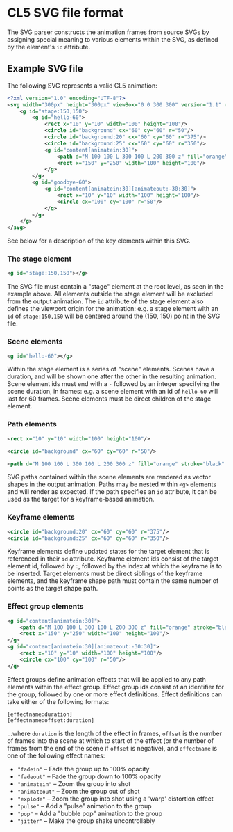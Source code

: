 # CL5 SVG file format

The SVG parser constructs the animation frames from source SVGs by assigning special meaning to various elements within the SVG, as defined by the element's `id` attribute.

## Example SVG file

The following SVG represents a valid CL5 animation:

```xml
<?xml version="1.0" encoding="UTF-8"?>
<svg width="300px" height="300px" viewBox="0 0 300 300" version="1.1" xmlns="http://www.w3.org/2000/svg">
	<g id="stage:150,150">
		<g id="hello-60">
			<rect x="10" y="10" width="100" height="100"/>
			<circle id="background" cx="60" cy="60" r="50"/>
			<circle id="background:20" cx="60" cy="60" r="375"/>
			<circle id="background:25" cx="60" cy="60" r="350"/>
			<g id="content[animatein:30]">
				<path d="M 100 100 L 300 100 L 200 300 z" fill="orange" stroke="black" stroke-width="3"/>
				<rect x="150" y="250" width="100" height="100"/>
			</g>
		</g>
		<g id="goodbye-60">
			<g id="content[animatein:30][animateout:-30:30]">
				<rect x="10" y="10" width="100" height="100"/>
				<circle cx="100" cy="100" r="50"/>
			</g>
		</g>
    </g>
</svg>
```

See below for a description of the key elements within this SVG.

### The stage element

```xml
<g id="stage:150,150"></g>
```

The SVG file must contain a "stage" element at the root level, as seen in the example above. All elements outside the stage element will be excluded from the output animation. The `id` attribute of the stage element also defines the viewport origin for the animation: e.g. a stage element with an `id` of `stage:150,150` will be centered around the (150, 150) point in the SVG file.

### Scene elements

```xml
<g id="hello-60"></g>
```

Within the stage element is a series of "scene" elements. Scenes have a duration, and will be shown one after the other in the resulting animation. Scene element ids must end with a `-` followed by an integer specifying the scene duration, in frames: e.g. a scene element with an id of `hello-60` will last for 60 frames. Scene elements must be direct children of the stage element.

### Path elements

```xml
<rect x="10" y="10" width="100" height="100"/>
```

```xml
<circle id="background" cx="60" cy="60" r="50"/>
```

```xml
<path d="M 100 100 L 300 100 L 200 300 z" fill="orange" stroke="black" stroke-width="3" />
```

SVG paths contained within the scene elements are rendered as vector shapes in the output animation. Paths may be nested within `<g>` elements and will render as expected. If the path specifies an `id` attribute, it can be used as the target for a keyframe-based animation.

### Keyframe elements

```xml
<circle id="background:20" cx="60" cy="60" r="375"/>
<circle id="background:25" cx="60" cy="60" r="350"/>
```

Keyframe elements define updated states for the target element that is referenced in their `id` attribute. Keyframe element ids consist of the target element id, followed by `:`, followed by the index at which the keyframe is to be inserted. Target elements must be direct siblings of the keyframe elements, and the keyframe shape path must contain the same number of points as the target shape path.

### Effect group elements

```xml
<g id="content[animatein:30]">
	<path d="M 100 100 L 300 100 L 200 300 z" fill="orange" stroke="black" stroke-width="3"/>
	<rect x="150" y="250" width="100" height="100"/>
</g>
<g id="content[animatein:30][animateout:-30:30]">
	<rect x="10" y="10" width="100" height="100"/>
	<circle cx="100" cy="100" r="50"/>
</g>
```

Effect groups define animation effects that will be applied to any path elements within the effect group. Effect group ids consist of an identifier for the group, followed by one or more effect definitions. Effect definitions can take either of the following formats:

```
[effectname:duration]
[effectname:offset:duration]
```

...where `duration` is the length of the effect in frames, `offset` is the number of frames into the scene at which to start of the effect (or the number of frames from the end of the scene if `offset` is negative), and `effectname` is one of the following effect names:

- `"fadein"` – Fade the group up to 100% opacity
- `"fadeout"` – Fade the group down to 100% opacity
- `"animatein"` – Zoom the group into shot
- `"animateout"` – Zoom the group out of shot
- `"explode"` – Zoom the group into shot using a 'warp' distortion effect
- `"pulse"` – Add a "pulse" animation to the group
- `"pop"` – Add a "bubble pop" animation to the group
- `"jitter"` – Make the group shake uncontrollably

